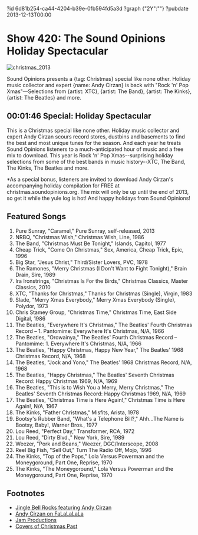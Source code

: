 ?id 6d81b254-ca44-4204-b39e-0fb594fd5a3d
?graph {"2Y":""}
?pubdate 2013-12-13T00:00

# Show 420: The Sound Opinions Holiday Spectacular

![christmas_2013](https://static.soundopinions.org/images/2013/christmas_2013.jpg)

Sound Opinions presents a {tag: Christmas} special like none other. Holiday music collector and expert {name: Andy Cirzan} is back with "Rock 'n' Pop Xmas"—Selections from {artist: XTC}, {artist: The Band}, {artist: The Kinks}, {artist: The Beatles} and more.

## 00:01:46 Special: Holiday Spectacular
This is a Christmas special like none other. Holiday music collector and expert Andy Cirzan scours record stores, dustbins and basements to find the best and most unique tunes for the season. And each year he treats Sound Opinions listeners to a much-anticipated hour of music and a free mix to download. This year is Rock 'n' Pop Xmas--surprising holiday selections from some of the best bands in music history--XTC, The Band, The Kinks, The Beatles and more.

*As a special bonus, listeners are invited to download Andy Cirzan's accompanying holiday compilation for FREE at christmas.soundopinions.org. The mix will only be up until the end of 2013, so get it while the yule log is hot! And happy holidays from Sound Opinions!

## Featured Songs

1. Pure Sunray, "Caramel," Pure Sunray, self-released, 2013
1. NRBQ, "Christmas Wish," Christmas Wish, Line, 1986
1. The Band, "Christmas Must Be Tonight," Islands, Capitol, 1977
1. Cheap Trick, "Come On Christmas," Sex, America, Cheap Trick, Epic, 1996
1. Big Star, "Jesus Christ," Third/Sister Lovers, PVC, 1978
1. The Ramones, "Merry Christmas (I Don't Want to Fight Tonight)," Brain Drain, Sire, 1989
1. Ira Ironstrings, "Christmas Is For the Birds," Christmas Classics, Master Classics, 2010
1. XTC, "Thanks for Christmas," Thanks for Christmas (Single), Virgin, 1983
1. Slade, "Merry Xmas Everybody," Merry Xmas Everybody (Single), Polydor, 1973
1. Chris Stamey Group, "Christmas Time," Christmas Time, East Side Digital, 1986
1. The Beatles, "Everywhere It's Christmas," The Beatles' Fourth Christmas Record – 1. Pantomime: Everywhere It's Christmas, N/A, 1966
1. The Beatles, "Orowainya," The Beatles' Fourth Christmas Record – Pantomime: 1. Everywhere It's Christmas, N/A, 1966
1. The Beatles, "Happy Christmas, Happy New Year," The Beatles' 1968 Christmas Record, N/A, 1968
1. The Beatles, "Jock and Yono," The Beatles' 1968 Christmas Record, N/A, 1968
1. The Beatles, "Happy Christmas," The Beatles' Seventh Christmas Record: Happy Christmas 1969, N/A, 1969
1. The Beatles, "This is to Wish You a Merry, Merry Christmas," The Beatles' Seventh Christmas Record: Happy Christmas 1969, N/A, 1969
1. The Beatles, "Christmas Time is Here Again!," Christmas Time is Here Again!, N/A, 1967
1. The Kinks, "Father Christmas," Misfits, Arista, 1978
1. Bootsy's Rubber Band, "What's a Telephone Bill?," Ahh…The Name is Bootsy, Baby!, Warner Bros., 1977
1. Lou Reed, "Perfect Day," Transformer, RCA, 1972
1. Lou Reed, "Dirty Blvd.," New York, Sire, 1989
1. Weezer, "Pork and Beans," Weezer, DGC/Interscope, 2008
1. Reel Big Fish, "Sell Out," Turn The Radio Off, Mojo, 1996
1. The Kinks, "Top of the Pops," Lola Versus Powerman and the Moneygoround, Part One, Reprise, 1970
1. The Kinks, "The Moneygoround," Lola Versus Powerman and the Moneygoround, Part One, Reprise, 1970

## Footnotes
- [Jingle Bell Rocks featuring Andy Cirzan](http://jinglebellrocks.com/character/andy-cirzan/)
- [Andy Cirzan on FaLaLaLaLa](http://www.falalalala.com/tag/andy-cirzan/)
- [Jam Productions](http://jamusa.com/about-jam/jam-productions-ltd/)
- [Covers of Christmas Past](http://www.flickr.com/photos/soundopinions/sets/72157625585667334/)
